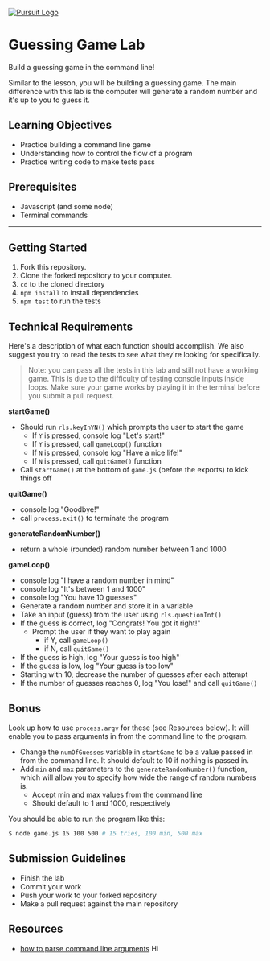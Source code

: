 [![Pursuit Logo](https://avatars1.githubusercontent.com/u/5825944?s=200&v=4)](https://pursuit.org)

# Guessing Game Lab

Build a guessing game in the command line!

Similar to the lesson, you will be building a guessing game. The main difference with this lab is the computer will generate a random number and it's up to you to guess it.

## Learning Objectives

- Practice building a command line game
- Understanding how to control the flow of a program
- Practice writing code to make tests pass

## Prerequisites

- Javascript (and some node)
- Terminal commands

---

## Getting Started

1. Fork this repository.
1. Clone the forked repository to your computer.
1. `cd` to the cloned directory
1. `npm install` to install dependencies
1. `npm test` to run the tests

## Technical Requirements

Here's a description of what each function should accomplish. We also suggest you try to read the tests to see what they're looking for specifically.

> Note: you can pass all the tests in this lab and still not have a working game. This is due to the difficulty of testing console inputs inside loops. Make sure your game works by playing it in the terminal before you submit a pull request.

**startGame()**

* Should run `rls.keyInYN()` which prompts the user to start the game
  * If `Y` is pressed, console log "Let's start!"
  * If `Y` is pressed, call `gameLoop()` function
  * If `N` is pressed, console log "Have a nice life!"
  * If `N` is pressed, call `quitGame()` function
* Call `startGame()` at the bottom of `game.js` (before the exports) to kick things off

**quitGame()**

* console log "Goodbye!"
* call `process.exit()` to terminate the program

**generateRandomNumber()**

* return a whole (rounded) random number between 1 and 1000

**gameLoop()**

* console log "I have a random number in mind"
* console log "It's between 1 and 1000"
* console log "You have 10 guesses"
* Generate a random number and store it in a variable
* Take an input (guess) from the user using `rls.questionInt()`
* If the guess is correct, log "Congrats! You got it right!"
  * Prompt the user if they want to play again
    * if Y, call `gameLoop()`
    * if N, call `quitGame()`
* If the guess is high, log "Your guess is too high"
* If the guess is low, log "Your guess is too low"
* Starting with 10, decrease the number of guesses after each attempt
* If the number of guesses reaches 0, log "You lose!" and call `quitGame()`


## Bonus

Look up how to use `process.argv` for these (see Resources below). It will enable you to pass arguments in from the command line to the program.

* Change the `numOfGuesses` variable in `startGame` to be a value passed in from the command line. It should default to 10 if nothing is passed in.
* Add `min` and `max` parameters to the `generateRandomNumber()` function, which will allow you to specify how wide the range of random numbers is.
  * Accept min and max values from the command line
  * Should default to 1 and 1000, respectively

You should be able to run the program like this:

```bash
$ node game.js 15 100 500 # 15 tries, 100 min, 500 max
```

## Submission Guidelines

- Finish the lab
- Commit your work
- Push your work to your forked repository
- Make a pull request against the main repository 

## Resources

- [how to parse command line arguments](https://nodejs.org/en/knowledge/command-line/how-to-parse-command-line-arguments/)
Hi
